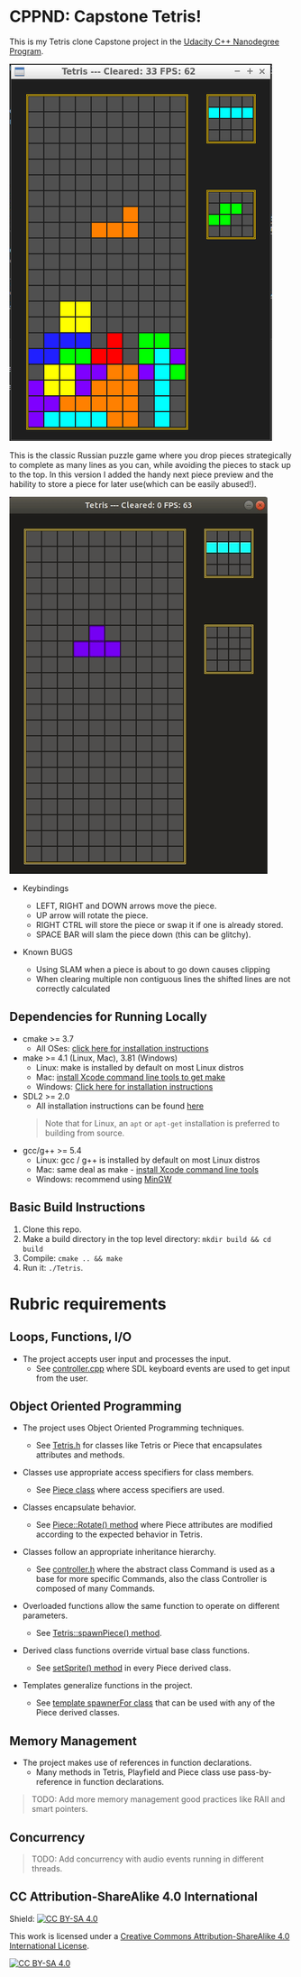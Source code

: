 # CPPND: Capstone Tetris!

This is my Tetris clone Capstone project in the [Udacity C++ Nanodegree Program](https://www.udacity.com/course/c-plus-plus-nanodegree--nd213). 

<img src="Game-screenshot.png"/>

This is the classic Russian puzzle game where you drop pieces strategically to complete as many lines as you can, while avoiding the pieces to stack up to the top. In this version I added the handy next piece preview and the hability to store a piece for later use(which can be easily abused!).

<img src="Game.gif"/>

* Keybindings
  * LEFT, RIGHT and DOWN arrows move the piece.
  * UP arrow will rotate the piece.
  * RIGHT CTRL will store the piece or swap it if one is already stored.
  * SPACE BAR will slam the piece down (this can be glitchy).

* Known BUGS
  * Using SLAM when a piece is about to go down causes clipping
  * When clearing multiple non contiguous lines the shifted lines are not correctly calculated

## Dependencies for Running Locally
* cmake >= 3.7
  * All OSes: [click here for installation instructions](https://cmake.org/install/)
* make >= 4.1 (Linux, Mac), 3.81 (Windows)
  * Linux: make is installed by default on most Linux distros
  * Mac: [install Xcode command line tools to get make](https://developer.apple.com/xcode/features/)
  * Windows: [Click here for installation instructions](http://gnuwin32.sourceforge.net/packages/make.htm)
* SDL2 >= 2.0
  * All installation instructions can be found [here](https://wiki.libsdl.org/Installation)
  >Note that for Linux, an `apt` or `apt-get` installation is preferred to building from source. 
* gcc/g++ >= 5.4
  * Linux: gcc / g++ is installed by default on most Linux distros
  * Mac: same deal as make - [install Xcode command line tools](https://developer.apple.com/xcode/features/)
  * Windows: recommend using [MinGW](http://www.mingw.org/)

## Basic Build Instructions

1. Clone this repo.
2. Make a build directory in the top level directory: `mkdir build && cd build`
3. Compile: `cmake .. && make`
4. Run it: `./Tetris`.

# Rubric requirements

## Loops, Functions, I/O

* The project accepts user input and processes the input.
  * See [controller.cpp](https://github.com/Jaredkmacho/CppND-Capstone-Tetris/blob/main/src/controller.cpp) where SDL keyboard events are used to get input from the user.
 
## Object Oriented Programming

* The project uses Object Oriented Programming techniques. 
  * See [Tetris.h](https://github.com/Jaredkmacho/CppND-Capstone-Tetris/blob/main/src/tetris.h) for classes like Tetris or Piece that encapsulates attributes and methods.

* Classes use appropriate access specifiers for class members.
  * See [Piece class](https://github.com/Jaredkmacho/CppND-Capstone-Tetris/blob/main/src/tetris.h#L29-L67) where access specifiers are used.

* Classes encapsulate behavior.
  * See [Piece::Rotate() method](https://github.com/Jaredkmacho/CppND-Capstone-Tetris/blob/5b2aa8ccc6276eaed3337273062153d2cbddbdd5/src/tetris.cpp#L357-L397) where Piece attributes are modified according to the expected behavior in Tetris.

* Classes follow an appropriate inheritance hierarchy.
  * See [controller.h](https://github.com/Jaredkmacho/CppND-Capstone-Tetris/blob/main/src/controller.h) where the abstract class Command is used as a base for more specific Commands, also the class Controller is composed of many Commands.

* Overloaded functions allow the same function to operate on different parameters. 
  * See [Tetris::spawnPiece() method](https://github.com/Jaredkmacho/CppND-Capstone-Tetris/blob/5b2aa8ccc6276eaed3337273062153d2cbddbdd5/src/tetris.cpp#L710-L732).

* Derived class functions override virtual base class functions.
  * See [setSprite() method](https://github.com/Jaredkmacho/CppND-Capstone-Tetris/blob/5b2aa8ccc6276eaed3337273062153d2cbddbdd5/src/tetris.h#L69-L116) in every Piece derived class.

* Templates generalize functions in the project. 
  * See [template spawnerFor class](https://github.com/Jaredkmacho/CppND-Capstone-Tetris/blob/5b2aa8ccc6276eaed3337273062153d2cbddbdd5/src/tetris.h#L125-L129) that can be used with any of the Piece derived classes. 

## Memory Management

* The project makes use of references in function declarations. 
  * Many methods in Tetris, Playfield and Piece class use pass-by-reference in function declarations.

>  TODO: Add more memory management good practices like RAII and smart pointers.

## Concurrency

>  TODO: Add concurrency with audio events running in different threads. 

## CC Attribution-ShareAlike 4.0 International


Shield: [![CC BY-SA 4.0][cc-by-sa-shield]][cc-by-sa]

This work is licensed under a
[Creative Commons Attribution-ShareAlike 4.0 International License][cc-by-sa].

[![CC BY-SA 4.0][cc-by-sa-image]][cc-by-sa]

[cc-by-sa]: http://creativecommons.org/licenses/by-sa/4.0/
[cc-by-sa-image]: https://licensebuttons.net/l/by-sa/4.0/88x31.png
[cc-by-sa-shield]: https://img.shields.io/badge/License-CC%20BY--SA%204.0-lightgrey.svg

